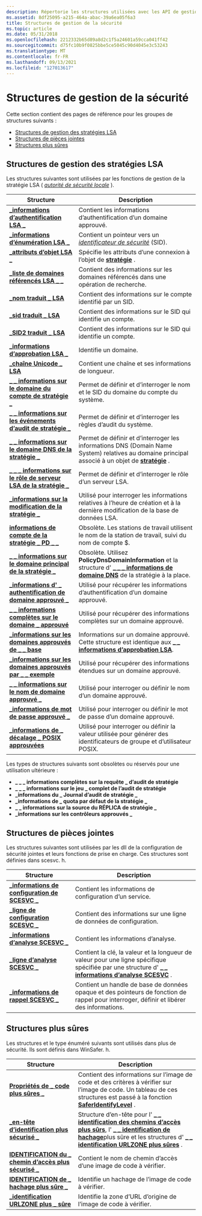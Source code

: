 ```yaml
---
description: Répertorie les structures utilisées avec les API de gestion de la sécurité.
ms.assetid: 8df25095-a215-464a-abac-39a6ea05f6a3
title: Structures de gestion de la sécurité
ms.topic: article
ms.date: 05/31/2018
ms.openlocfilehash: 2212332b65d89a8d2c1f5a24601a59cca041ff42
ms.sourcegitcommit: d75fc10b9f0825bbe5ce5045c90d4045e3c53243
ms.translationtype: MT
ms.contentlocale: fr-FR
ms.lasthandoff: 09/13/2021
ms.locfileid: "127013617"
---
```

# <a name="security-management-structures"></a>Structures de gestion de la sécurité

Cette section contient des pages de référence pour les groupes de structures suivants :

-   [Structures de gestion des stratégies LSA](#lsa-policy-management-structures)
-   [Structures de pièces jointes](#attachment-structures)
-   [Structures plus sûres](#safer-structures)

## <a name="lsa-policy-management-structures"></a>Structures de gestion des stratégies LSA

Les structures suivantes sont utilisées par les fonctions de gestion de la stratégie LSA ( [*autorité de sécurité locale*](/windows/desktop/SecGloss/l-gly) ).



| Structure                                                                       | Description                                                                                                                                   |
|---------------------------------------------------------------------------------|-----------------------------------------------------------------------------------------------------------------------------------------------|
| [**\_informations d’authentification LSA \_**](/windows/desktop/api/Ntsecapi/ns-ntsecapi-lsa_auth_information)                          | Contient les informations d’authentification d’un domaine approuvé.                                                                                     |
| [**\_informations d’énumération LSA \_**](/windows/desktop/api/Ntsecapi/ns-ntsecapi-lsa_enumeration_information)            | Contient un pointeur vers un [*identificateur de sécurité*](/windows/desktop/SecGloss/s-gly) (SID).    |
| [**\_attributs d’objet LSA \_**](/windows/desktop/api/LsaLookup/ns-lsalookup-lsa_object_attributes)                        | Spécifie les attributs d’une connexion à l’objet de [**stratégie**](policy-object.md) .                                                       |
| [**\_liste de domaines référencés LSA \_ \_**](/windows/win32/api/lsalookup/ns-lsalookup-lsa_referenced_domain_list)             | Contient des informations sur les domaines référencés dans une opération de recherche.                                                                      |
| [**\_nom traduit \_ LSA**](/windows/desktop/api/LsaLookup/ns-lsalookup-lsa_translated_name)                            | Contient des informations sur le compte identifié par un SID.                                                                                   |
| [**\_sid traduit \_ LSA**](/windows/desktop/api/Ntsecapi/ns-ntsecapi-lsa_translated_sid)                              | Contient des informations sur le SID qui identifie un compte.                                                                                |
| [**\_SID2 traduit \_ LSA**](/windows/desktop/api/LsaLookup/ns-lsalookup-lsa_translated_sid2)                            | Contient des informations sur le SID qui identifie un compte.                                                                                |
| [**\_informations d’approbation LSA \_**](/windows/desktop/api/lsalookup/ns-lsalookup-lsa_trust_information)                        | Identifie un domaine.                                                                                                                          |
| [**\_chaîne Unicode \_ LSA**](/windows/desktop/api/lsalookup/ns-lsalookup-lsa_unicode_string)                              | Contient une chaîne et ses informations de longueur.                                                                                                 |
| [**\_ \_ informations sur le domaine du compte de stratégie \_**](/windows/desktop/api/LsaLookup/ns-lsalookup-policy_account_domain_info)             | Permet de définir et d’interroger le nom et le SID du domaine du compte du système.                                                                        |
| [**\_ \_ informations sur les événements d’audit de stratégie \_**](/windows/desktop/api/Ntsecapi/ns-ntsecapi-policy_audit_events_info)                 | Permet de définir et d’interroger les règles d’audit du système.                                                                                            |
| [**\_ \_ informations sur le domaine DNS de la stratégie \_**](/windows/desktop/api/LsaLookup/ns-lsalookup-policy_dns_domain_info)                     | Permet de définir et d’interroger les informations DNS (Domain Name System) relatives au domaine principal associé à un objet de [**stratégie**](policy-object.md) . |
| [**\_ \_ \_ informations sur le rôle de serveur LSA de la stratégie \_**](/windows/desktop/api/Ntsecapi/ns-ntsecapi-policy_lsa_server_role_info)          | Permet de définir et d’interroger le rôle d’un serveur LSA.                                                                                              |
| [**\_informations sur la modification de la stratégie \_**](/windows/desktop/api/Ntsecapi/ns-ntsecapi-policy_modification_info)                  | Utilisé pour interroger les informations relatives à l’heure de création et à la dernière modification de la base de données LSA.                                                  |
| [**informations de compte de la stratégie \_ PD \_ \_**](policy-pd-account-info.md)                     | Obsolète. Les stations de travail utilisent le nom de la station de travail, suivi du nom de compte $.                                                          |
| [**\_ \_ informations sur le domaine principal de la stratégie \_**](/windows/desktop/api/Ntsecapi/ns-ntsecapi-policy_primary_domain_info)             | Obsolète. Utilisez **PolicyDnsDomainInformation** et la structure d' [**\_ \_ \_ informations de domaine DNS**](/windows/desktop/api/LsaLookup/ns-lsalookup-policy_dns_domain_info) de la stratégie à la place.           |
| [**\_informations d' \_ authentification de domaine approuvé \_**](/windows/desktop/api/Ntsecapi/ns-ntsecapi-trusted_domain_auth_information)   | Utilisé pour récupérer les informations d’authentification d’un domaine approuvé.                                                                             |
| [**\_ \_ informations complètes sur le domaine \_ approuvé**](/windows/desktop/api/Ntsecapi/ns-ntsecapi-trusted_domain_full_information)   | Utilisé pour récupérer des informations complètes sur un domaine approuvé.                                                                                 |
| [**\_informations sur les domaines approuvés de \_ \_ base**](/previous-versions/windows/desktop/legacy/ms722475(v=vs.85)) | Informations sur un domaine approuvé. Cette structure est identique aux [**\_ \_ informations d’approbation LSA**](/windows/desktop/api/lsalookup/ns-lsalookup-lsa_trust_information).                  |
| [**\_informations sur les domaines approuvés par \_ \_ exemple**](/windows/desktop/api/Ntsecapi/ns-ntsecapi-trusted_domain_information_ex)       | Utilisé pour récupérer des informations étendues sur un domaine approuvé.                                                                                 |
| [**\_ \_ informations sur le nom de domaine approuvé \_**](/windows/desktop/api/Ntsecapi/ns-ntsecapi-trusted_domain_name_info)                 | Utilisé pour interroger ou définir le nom d’un domaine approuvé.                                                                                            |
| [**\_informations de mot de passe approuvé \_**](/windows/desktop/api/Ntsecapi/ns-ntsecapi-trusted_password_info)                        | Utilisé pour interroger ou définir le mot de passe d’un domaine approuvé.                                                                                       |
| [**\_informations de \_ décalage \_ POSIX approuvées**](/windows/desktop/api/Ntsecapi/ns-ntsecapi-trusted_posix_offset_info)               | Utilisé pour interroger ou définir la valeur utilisée pour générer des identificateurs de groupe et d’utilisateur POSIX.                                                             |



 

Les types de structures suivants sont obsolètes ou réservés pour une utilisation ultérieure :

-   **\_ \_ \_ informations complètes sur la requête \_ d’audit de stratégie**
-   **\_ \_ \_ informations sur le jeu \_ complet de l’audit de stratégie**
-   **\_informations du \_ Journal d’audit de stratégie \_**
-   **\_informations de \_ quota par défaut de la stratégie \_**
-   **\_ \_ informations sur la source du RÉPLICA de stratégie \_**
-   **\_informations sur les contrôleurs approuvés \_**

## <a name="attachment-structures"></a>Structures de pièces jointes

Les structures suivantes sont utilisées par les dll de la configuration de sécurité jointes et leurs fonctions de prise en charge. Ces structures sont définies dans scesvc. h.



| Structure                                                        | Description                                                                                                                                     |
|------------------------------------------------------------------|-------------------------------------------------------------------------------------------------------------------------------------------------|
| [**\_informations de configuration de SCESVC \_**](/windows/win32/api/scesvc/ns-scesvc-scesvc_configuration_info) | Contient les informations de configuration d’un service.                                                                                               |
| [**\_ligne de configuration SCESVC \_**](/windows/win32/api/scesvc/ns-scesvc-scesvc_configuration_line) | Contient des informations sur une ligne de données de configuration.                                                                                        |
| [**\_informations d’analyse SCESVC \_**](/windows/win32/api/scesvc/ns-scesvc-scesvc_analysis_info)           | Contient les informations d’analyse.                                                                                                              |
| [**\_ligne d’analyse SCESVC \_**](/windows/win32/api/scesvc/ns-scesvc-scesvc_analysis_line)           | Contient la clé, la valeur et la longueur de valeur pour une ligne spécifique spécifiée par une structure d' [**\_ \_ informations d’analyse SCESVC**](/windows/win32/api/scesvc/ns-scesvc-scesvc_analysis_info) . |
| [**\_informations de rappel SCESVC \_**](/windows/win32/api/scesvc/ns-scesvc-scesvc_callback_info)           | Contient un handle de base de données opaque et des pointeurs de fonction de rappel pour interroger, définir et libérer des informations.                                          |



 

## <a name="safer-structures"></a>Structures plus sûres

Les structures et le type énuméré suivants sont utilisés dans plus de sécurité. Ils sont définis dans WinSafer. h.



| Structure                                                                | Description                                                                                                                                                                                                                                             |
|--------------------------------------------------------------------------|---------------------------------------------------------------------------------------------------------------------------------------------------------------------------------------------------------------------------------------------------------|
| [**Propriétés de \_ code plus sûres \_**](/windows/desktop/api/WinSafer/ns-winsafer-safer_code_properties_v2)                 | Contient des informations sur l’image de code et des critères à vérifier sur l’image de code. Un tableau de ces structures est passé à la fonction [**SaferIdentifyLevel**](/windows/desktop/api/WinSafer/nf-winsafer-saferidentifylevel) .                                                                  |
| [**\_en-tête d’identification plus sécurisé \_**](/windows/desktop/api/WinSafer/ns-winsafer-safer_identification_header)     | Structure d’en-tête pour l' [**\_ \_ identification des chemins d’accès plus sûrs**](/windows/desktop/api/WinSafer/ns-winsafer-safer_pathname_identification), l' [**\_ \_ identification de hachage**](/windows/desktop/api/WinSafer/ns-winsafer-safer_hash_identification)plus sûre et les structures d' [**\_ \_ identification URLZONE plus sûres**](/windows/desktop/api/WinSafer/ns-winsafer-safer_urlzone_identification) . |
| [**IDENTIFICATION du \_ chemin d’accès plus sécurisé \_**](/windows/desktop/api/WinSafer/ns-winsafer-safer_pathname_identification) | Contient le nom de chemin d’accès d’une image de code à vérifier.                                                                                                                                                                                                      |
| [**IDENTIFICATION de \_ hachage plus sûre \_**](/windows/desktop/api/WinSafer/ns-winsafer-safer_hash_identification)         | Identifie un hachage de l’image de code à vérifier.                                                                                                                                                                                                      |
| [**\_identification URLZONE plus \_ sûre**](/windows/desktop/api/WinSafer/ns-winsafer-safer_urlzone_identification)   | Identifie la zone d’URL d’origine de l’image de code à vérifier.                                                                                                                                                                                      |



 

 

 
